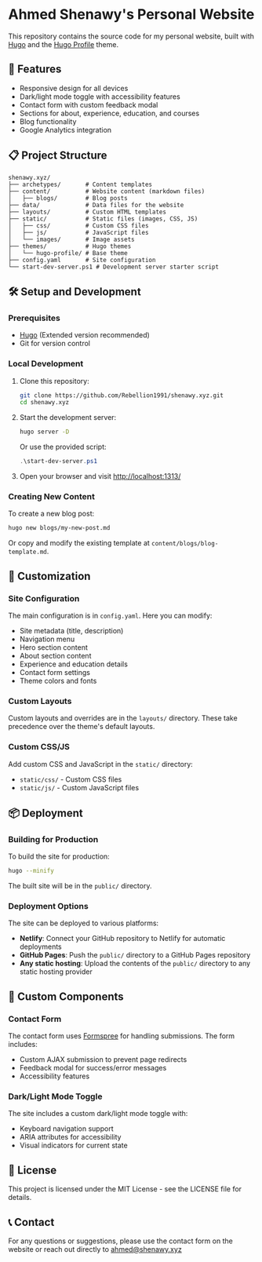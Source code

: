 # Ahmed Shenawy's Personal Website

This repository contains the source code for my personal website, built with [Hugo](https://gohugo.io/) and the [Hugo Profile](https://github.com/gurusabarish/hugo-profile) theme.

## 🚀 Features

- Responsive design for all devices
- Dark/light mode toggle with accessibility features
- Contact form with custom feedback modal
- Sections for about, experience, education, and courses
- Blog functionality
- Google Analytics integration

## 📋 Project Structure

```text
shenawy.xyz/
├── archetypes/       # Content templates
├── content/          # Website content (markdown files)
│   ├── blogs/        # Blog posts
├── data/             # Data files for the website
├── layouts/          # Custom HTML templates
├── static/           # Static files (images, CSS, JS)
│   ├── css/          # Custom CSS files
│   ├── js/           # JavaScript files
│   └── images/       # Image assets
├── themes/           # Hugo themes
│   └── hugo-profile/ # Base theme
├── config.yaml       # Site configuration
└── start-dev-server.ps1 # Development server starter script
```

## 🛠️ Setup and Development

### Prerequisites

- [Hugo](https://gohugo.io/installation/) (Extended version recommended)
- Git for version control

### Local Development

1. Clone this repository:

   ```bash
   git clone https://github.com/Rebellion1991/shenawy.xyz.git
   cd shenawy.xyz
   ```

2. Start the development server:

   ```bash
   hugo server -D
   ```
  
   Or use the provided script:

   ```powershell
   .\start-dev-server.ps1
   ```

3. Open your browser and visit [http://localhost:1313/](http://localhost:1313/)

### Creating New Content

To create a new blog post:

```bash
hugo new blogs/my-new-post.md
```

Or copy and modify the existing template at `content/blogs/blog-template.md`.

## 🔧 Customization

### Site Configuration

The main configuration is in `config.yaml`. Here you can modify:

- Site metadata (title, description)
- Navigation menu
- Hero section content
- About section content
- Experience and education details
- Contact form settings
- Theme colors and fonts

### Custom Layouts

Custom layouts and overrides are in the `layouts/` directory. These take precedence over the theme's default layouts.

### Custom CSS/JS

Add custom CSS and JavaScript in the `static/` directory:

- `static/css/` - Custom CSS files
- `static/js/` - Custom JavaScript files

## 📦 Deployment

### Building for Production

To build the site for production:

```bash
hugo --minify
```

The built site will be in the `public/` directory.

### Deployment Options

The site can be deployed to various platforms:

- **Netlify**: Connect your GitHub repository to Netlify for automatic deployments
- **GitHub Pages**: Push the `public/` directory to a GitHub Pages repository
- **Any static hosting**: Upload the contents of the `public/` directory to any static hosting provider

## 🧩 Custom Components

### Contact Form

The contact form uses [Formspree](https://formspree.io/) for handling submissions. The form includes:

- Custom AJAX submission to prevent page redirects
- Feedback modal for success/error messages
- Accessibility features

### Dark/Light Mode Toggle

The site includes a custom dark/light mode toggle with:

- Keyboard navigation support
- ARIA attributes for accessibility
- Visual indicators for current state

## 📝 License

This project is licensed under the MIT License - see the LICENSE file for details.

## 📞 Contact

For any questions or suggestions, please use the contact form on the website or reach out directly to [ahmed@shenawy.xyz](mailto:ahmed@shenawy.xyz)
